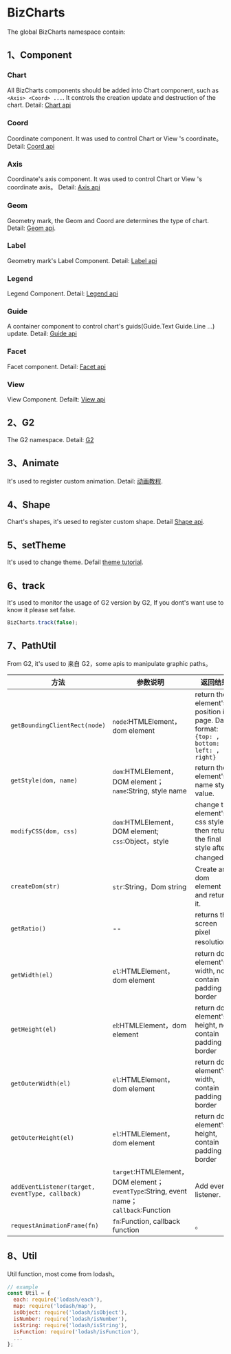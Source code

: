 
# BizCharts
The global BizCharts namespace contain:

## 1、Component

### Chart
All BizCharts components should be added into Chart component, such as `<Axis> <Coord> ...`.
It controls the creation update and destruction of the chart.
Detail: [Chart api](chart.md)

### Coord
Coordinate component.
It was used to control Chart or View 's coordinate。
Detail: [Coord api](coord.md)

### Axis
Coordinate's axis component.
It was used to control Chart or View 's coordinate axis。
Detail: [Axis api](axis.md)

### Geom
Geometry mark, the Geom and Coord are determines the type of chart.
Detail: [Geom api](geom.md).

### Label
Geometry mark's Label Component.
Detail: [Label api](label.md)

### Legend
Legend Component.
Detail: [Legend api](legend.md)

### Guide
A container component to control chart's guids(Guide.Text Guide.Line ...) update.
Detail: [Guide api](guide.md)

### Facet
Facet component.
Detail: [Facet api](facet.md)

### View
View Component.
Defailt: [View api](view.md)

## 2、G2
The G2 namespace.
Detail: [G2](//antv.alipay.com/zh-cn/g2/3.x/index.html)

## 3、Animate
It's used to register custom animation.
Detail: [动画教程](../tutorial/animate.md).

## 4、Shape
Chart's shapes, it's uesed to register custom shape.
Detail [Shape api](shape.md).

## 5、setTheme
It's used to change theme.
Defail [theme tutorial](../tutorial/theme.md).

## 6、track
It's used to monitor the usage of G2 version by G2, If you dont's want use to know it please set false.
```js
BizCharts.track(false);
```

## 7、PathUtil
From G2, it's used to 
来自 G2，some apis to manipulate graphic paths。

| 方法 | 参数说明 | 返回结果 |
| ---- | ---- | ---- |
| `getBoundingClientRect(node)` | `node`:HTMLElement，dom element | return the element's position in page. Data format: `{top: , bottom: , left: , right}` |
| `getStyle(dom, name)` | `dom`:HTMLElement，DOM element；`name`:String, style name | return the element's name style value. |
| `modifyCSS(dom, css)` | `dom`:HTMLElement，DOM element; `css`:Object，style | change the element's css style, then return the final style after changed。 |
| `createDom(str)` | `str`:String，Dom string | Create an dom element and return it. |
| `getRatio()` | -- | returns the screen pixel resolution。 |
| `getWidth(el)` | `el`:HTMLElement，dom element| return dom element's width, not contain padding border |
| `getHeight(el)` | `e`l:HTMLElement，dom element| return dom element's height, not contain padding border |
| `getOuterWidth(el)` | `el`:HTMLElement，dom element| return dom element's width, contain padding border |
| `getOuterHeight(el)` | `el`:HTMLElement，dom element| return dom element's height, contain padding border |
| `addEventListener(target, eventType, callback)` | `target`:HTMLElement，DOM element；`eventType`:String, event name；`callback`:Function | Add event listener. |
| `requestAnimationFrame(fn)` | `fn`:Function, callback function  | 。

## 8、Util
Util function, most come from lodash。
```js
// example
const Util = {
  each: require('lodash/each'),
  map: require('lodash/map'),
  isObject: require('lodash/isObject'),
  isNumber: require('lodash/isNumber'),
  isString: require('lodash/isString'),
  isFunction: require('lodash/isFunction'),
  ...
};
```

